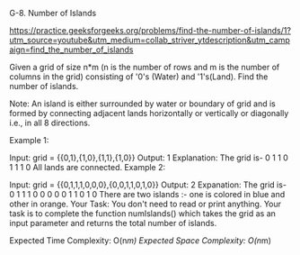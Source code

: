 G-8. Number of Islands

https://practice.geeksforgeeks.org/problems/find-the-number-of-islands/1?utm_source=youtube&utm_medium=collab_striver_ytdescription&utm_campaign=find_the_number_of_islands

Given a grid of size n*m (n is the number of rows and m is the number of columns in the grid) consisting of '0's (Water) and '1's(Land). Find the number of islands.

Note: An island is either surrounded by water or boundary of grid and is formed by connecting adjacent lands horizontally or vertically or diagonally i.e., in all 8 directions.

Example 1:

Input:
grid = {{0,1},{1,0},{1,1},{1,0}}
Output:
1
Explanation:
The grid is-
0 1
1 0
1 1
1 0
All lands are connected.
Example 2:

Input:
grid = {{0,1,1,1,0,0,0},{0,0,1,1,0,1,0}}
Output:
2
Expanation:
The grid is-
0 1 1 1 0 0 0
0 0 1 1 0 1 0 
There are two islands :- one is colored in blue 
and other in orange.
Your Task:
You don't need to read or print anything. Your task is to complete the function numIslands() which takes the grid as an input parameter and returns the total number of islands.

Expected Time Complexity: O(n*m)
Expected Space Complexity: O(n*m)
